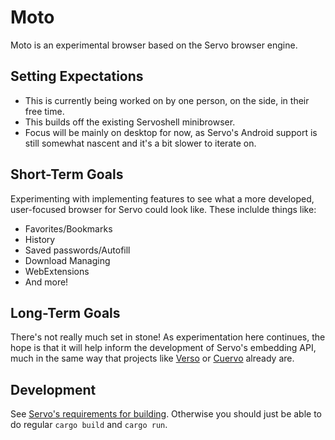 # Moto

Moto is an experimental browser based on the Servo browser engine.

## Setting Expectations

- This is currently being worked on by one person, on the side, in their free time.
- This builds off the existing Servoshell minibrowser.
- Focus will be mainly on desktop for now, as Servo's Android support is still somewhat nascent and it's a bit slower to iterate on.

## Short-Term Goals

Experimenting with implementing features to see what a more developed, user-focused browser for Servo could look like. These inclulde things like:

- Favorites/Bookmarks
- History
- Saved passwords/Autofill
- Download Managing
- WebExtensions
- And more!

## Long-Term Goals

There's not really much set in stone! As experimentation here continues, the hope is that it will help inform the development of Servo's embedding API, much in the same way that projects like [Verso](https://github.com/versotile-org/verso) or [Cuervo](https://github.com/mcclure/cuervo) already are.

## Development

See [Servo's requirements for building](https://book.servo.org/hacking/setting-up-your-environment.html). Otherwise you should just be able to do regular `cargo build` and `cargo run`.
